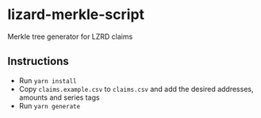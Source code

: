 # lizard-merkle-script
Merkle tree generator for LZRD claims

## Instructions
- Run `yarn install`
- Copy `claims.example.csv` to `claims.csv` and add the desired addresses, amounts and series tags
- Run `yarn generate`
